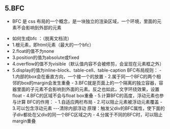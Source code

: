 ﻿## 5.BFC

* BFC 是 css 布局的一个概念，是一块独立的渲染区域，一个环境，里面的元素不会影响到外部的元素
- 如何生成bfc ：（脱离文档流）
- 1.根元素，即html元素（最大的一个bfc）
- 2.float的值不为none
- 3.position的值为absolute或fixed
- 4.overflow的值不为visible（默认值内容不会被修剪，会呈现在元素框之外）
- 5.display的值为inline-block、table-cell、table-caption
BFC布局规则：
        - 1.内部的box会在垂直方向，一个接一个的放置
        - 2.属于同一个BFC的两个相邻的box的margin会发生重叠
        - 3.BFC就是页面上的一个隔离的独立容器，容器里面的子元素不会影响到外面的元素。反之也如此，文字环绕效果，设置float
        - 4.BFC的区域不会与float box重叠
        - 5.计算BFC的高度，浮动元素也参与计算
BFC的作用：
        - 1.自适应两栏布局
        - 2.可以阻止元素被浮动元素覆盖
        - 3.可以包含浮动元素 ---清除内部浮动  原理：触发父div的BFC属性，使下面的子div都处在父div的同一个BFC区域之内
        - 4.分属于不同的BFC时，可以阻止margin重叠
